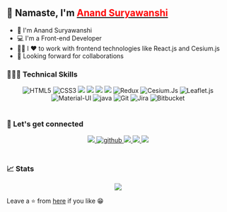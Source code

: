 ## 👋 Namaste, I'm <a href="https://onlyanand10.github.io/portfolio/"> <b style="color:red;">Anand Suryawanshi </b></a>

- 🔭 I'm Anand Suryawanshi
- 💻 I'm a Front-end Developer 
- 🧑‍💻 I ❤️ to work with frontend technologies like React.js and Cesium.js 
- 🤝 Looking forward for collaborations 

### 🤹🏻‍♂️ Technical Skills
<div align="center">
<img alt="HTML5" src="https://img.shields.io/badge/HTML5-E34F26?style=for-the-badge&logo=html5&logoColor=white" />
<img alt="CSS3" src="https://img.shields.io/badge/CSS3-1572B6?style=for-the-badge&logo=css3&logoColor=white" />
<img src="https://img.shields.io/badge/JavaScript-F7DF1E?style=for-the-badge&logo=javascript&logoColor=black" /> 
<img src="https://img.shields.io/badge/Sass-CC6699?style=for-the-badge&logo=sass&logoColor=white" />	
<img src="https://img.shields.io/badge/Tailwind_CSS-38B2AC?style=for-the-badge&logo=tailwind-css&logoColor=white" /> 
<img src="https://img.shields.io/badge/React-20232A?style=for-the-badge&logo=react&logoColor=61DAFB" />
<img alt="Redux" src="https://img.shields.io/badge/Redux-blue?style=for-the-badge&logo=redux&logoColor=white" />	
<img alt="Cesium.Js" src="https://img.shields.io/badge/Cesium.JS-grey?style=for-the-badge&logo=cesium&logoColor=white" />
<img alt="Leaflet.js" src="https://img.shields.io/badge/Leaflet.js-green?style=for-the-badge&logo=leaflet&logoColor=white" />
<img alt="Material-UI" src="https://img.shields.io/badge/Material--UI-green?style=for-the-badge&logo=material-ui&logoColor=white" />	
<img alt="java" src="https://img.shields.io/badge/Java-ED8B00?style=for-the-badge&logo=openjdk&logoColor=white" />
<img alt="Git" src="https://img.shields.io/badge/Git-F05032?style=for-the-badge&logo=git&logoColor=white" />
<img alt="Jira" src="https://img.shields.io/badge/Jira-orange?style=for-the-badge&logo=jira&logoColor=white" />
<img alt="Bitbucket" src="https://img.shields.io/badge/Bitbucket-purple?style=for-the-badge&logo=bitbucket&logoColor=white" />

</div>
 
<br/>

### 🔗 Let's get connected
<div align="center">
	<a href="https://www.linkedin.com/in/anand-suryawanshi-532a87155/">
		<img src="https://img.shields.io/badge/LinkedIn-0077B5?style=for-the-badge&logo=linkedin&logoColor=white" /> 
	</a> 
	<a href="https://github.com/onlyanand10" target="_blank">
		<img src=https://img.shields.io/badge/github-%2324292e.svg?&style=for-the-badge&logo=github&logoColor=white alt=github style="margin-bottom: 5px;" />
	</a>
	<a href="mailto:anandsuryawanshi66@gmail.com">
		<img src="https://img.shields.io/badge/Gmail-D14836?style=for-the-badge&logo=gmail&logoColor=white"   />
	</a>
	<a href="https://twitter.com/onlyanand10?lang=en">
		<img src="https://img.shields.io/badge/Twitter-1DA1F2?style=for-the-badge&logo=twitter&logoColor=white"   />
	</a>
	<a href="https://www.youtube.com/channel/UCSch4za59t6N2kYfZH-B_YQ">
		<img src="https://img.shields.io/badge/YouTube-FF0000?style=for-the-badge&logo=youtube&logoColor=white" />
	</a>
</div>

<!-- ###  👨‍💻 Recent Projects

<div align="center">
<img src="https://github-readme-stats.vercel.app/api/pin/?username=onlyanand10&repo=indronesAssignment2&show_icons=true&theme=great-gatsby"> 
</div> -->

<br/>

### 📈 Stats
<div align="center">
   <img src="https://github-readme-stats.vercel.app/api?username=onlyanand10&show_icons=true&theme=radical"></img> <br/> 
<!--    ![Anand's GitHub stats](https://github-readme-stats.vercel.app/api?username=onlyanand10&show_icons=true&theme=transparent) <br/> -->
<!--    <img src="https://gpvc.arturio.dev/onlyanand10"></img>  -->
</div>

Leave a ⭐ from [here](https://github.com/onlyanand10/onlyanand10) if you like 😁


